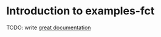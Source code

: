 # Introduction to examples-fct

TODO: write [great documentation](http://jacobian.org/writing/what-to-write/)
